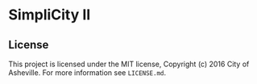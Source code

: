 # SimpliCity II


## License

This project is licensed under the MIT license, Copyright (c) 2016 City of Asheville. For more information see `LICENSE.md`.
